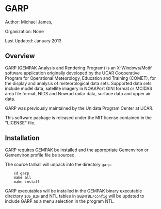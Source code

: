 # GARP

Author: Michael James,

Organization: None

Last Updated: January 2013

## Overview

GARP (GEMPAK Analysis and Rendering Program) is an X-Windows/Motif
software application originally developed by the UCAR Cooperative
Program for Operational Meteorology, Education and Training (COMET),
for the display and analysis of meteorological data sets. Supported
data sets include model data, satellite imagery in NOAAPort GINI
format or MCIDAS area file format, NIDS and Nowrad radar data,
surface data and upper air data.

GARP was previously maintained by the Unidata Program Center at UCAR.

This software package is released under the MIT license contained
in the "LICENSE" file.

## Installation

GARP requires GEMPAK be installed and the appropriate Gemenviron or
Gemenviron.profile file be sourced.

The source tarball will unpack into the directory `garp`:

        cd garp
        make all
        make install

GARP executables will be installed in the GEMPAK binary executable
directory `$OS_BIN` and NTL tables in `$GEMTBL/config` will be updated
to include GARP as a menu selection in the program NTL.
